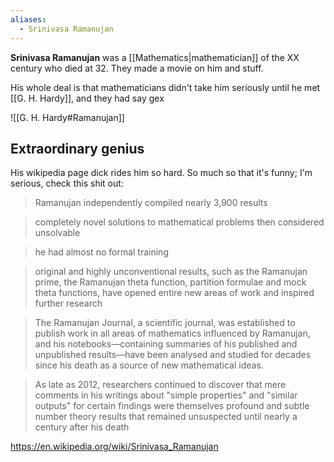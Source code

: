 ```yaml
---
aliases:
  - Srinivasa Ramanujan
---
```

**Srinivasa Ramanujan** was a [[Mathematics|mathematician]] of the ${ \text{XX} }$ century who died at 32.
They made a movie on him and stuff.

His whole deal is that mathematicians didn't take him seriously until he met [[G. H. Hardy]], and they had say gex

![[G. H. Hardy#Ramanujan]]

## Extraordinary genius

His wikipedia page dick rides him so hard. So much so that it's funny; I'm serious, check this shit out:

>Ramanujan independently compiled nearly 3,900 results

>completely novel solutions to mathematical problems then considered unsolvable

>he had almost no formal training

>original and highly unconventional results, such as the Ramanujan prime, the Ramanujan theta function, partition formulae and mock theta functions, have opened entire new areas of work and inspired further research

> The Ramanujan Journal, a scientific journal, was established to publish work in all areas of mathematics influenced by Ramanujan, and his notebooks—containing summaries of his published and unpublished results—have been analysed and studied for decades since his death as a source of new mathematical ideas.

>As late as 2012, researchers continued to discover that mere comments in his writings about "simple properties" and "similar outputs" for certain findings were themselves profound and subtle number theory results that remained unsuspected until nearly a century after his death

https://en.wikipedia.org/wiki/Srinivasa_Ramanujan